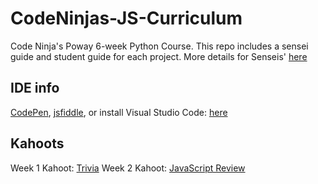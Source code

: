 # CodeNinjas-JS-Curriculum
Code Ninja's Poway 6-week Python Course. This repo includes a sensei guide and student guide for each project. 
More details for Senseis' [here](https://docs.google.com/document/d/1kA0qK6XSSc8vK3oVod3vWxcS-1FoDA31ZSzKWL8q760/edit?usp=sharing)

## IDE info
[CodePen](https://codepen.io/), [jsfiddle](https://jsfiddle.net/), or install Visual Studio Code: [here](https://code.visualstudio.com/download)


## Kahoots
Week 1 Kahoot: [Trivia](https://create.kahoot.it/details/fun-trivia-5th-grade/cf1d927e-b6c7-4937-b000-d6434b7f6b0d)
Week 2 Kahoot: [JavaScript Review](https://create.kahoot.it/share/javascript-review/7a47cd3d-d052-4e47-bd4f-4cce7789dea5)
